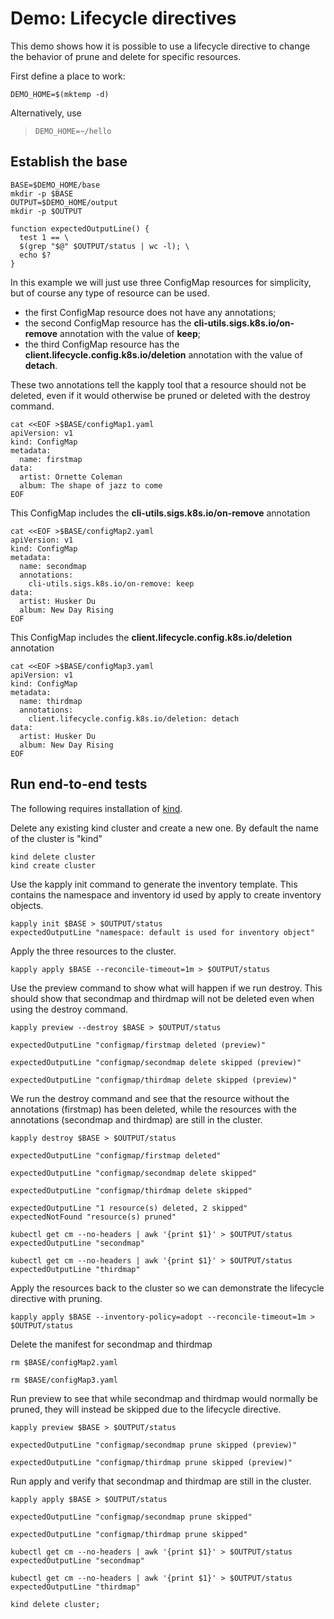 [kind]: https://github.com/kubernetes-sigs/kind

# Demo: Lifecycle directives

This demo shows how it is possible to use a lifecycle directive to 
change the behavior of prune and delete for specific resources.

First define a place to work:

<!-- @makeWorkplace @testE2EAgainstLatestRelease -->
```
DEMO_HOME=$(mktemp -d)
```

Alternatively, use

> ```
> DEMO_HOME=~/hello
> ```

## Establish the base

<!-- @createBase @testE2EAgainstLatestRelease -->
```
BASE=$DEMO_HOME/base
mkdir -p $BASE
OUTPUT=$DEMO_HOME/output
mkdir -p $OUTPUT

function expectedOutputLine() {
  test 1 == \
  $(grep "$@" $OUTPUT/status | wc -l); \
  echo $?
}
```

In this example we will just use three ConfigMap resources for simplicity, but
of course any type of resource can be used.

- the first ConfigMap resource does not have any annotations;
- the second ConfigMap resource has the **cli-utils.sigs.k8s.io/on-remove** annotation with the value of **keep**;
- the third ConfigMap resource has the **client.lifecycle.config.k8s.io/deletion** annotation with the value of **detach**.

These two annotations tell the kapply tool that a resource should not be deleted, even
if it would otherwise be pruned or deleted with the destroy command.

<!-- @createFirstCM @testE2EAgainstLatestRelease-->
```
cat <<EOF >$BASE/configMap1.yaml
apiVersion: v1
kind: ConfigMap
metadata:
  name: firstmap
data:
  artist: Ornette Coleman
  album: The shape of jazz to come
EOF
```

This ConfigMap includes the **cli-utils.sigs.k8s.io/on-remove** annotation

<!-- @createSecondCM @testE2EAgainstLatestRelease-->
```
cat <<EOF >$BASE/configMap2.yaml
apiVersion: v1
kind: ConfigMap
metadata:
  name: secondmap
  annotations:
    cli-utils.sigs.k8s.io/on-remove: keep
data:
  artist: Husker Du
  album: New Day Rising
EOF
```


This ConfigMap includes the **client.lifecycle.config.k8s.io/deletion** annotation

<!-- @createSecondCM @testE2EAgainstLatestRelease-->
```
cat <<EOF >$BASE/configMap3.yaml
apiVersion: v1
kind: ConfigMap
metadata:
  name: thirdmap
  annotations:
    client.lifecycle.config.k8s.io/deletion: detach
data:
  artist: Husker Du
  album: New Day Rising
EOF
```

## Run end-to-end tests

The following requires installation of [kind].

Delete any existing kind cluster and create a new one. By default the name of the cluster is "kind"
<!-- @deleteAndCreateKindCluster @testE2EAgainstLatestRelease -->
```
kind delete cluster
kind create cluster
```

Use the kapply init command to generate the inventory template. This contains
the namespace and inventory id used by apply to create inventory objects. 
<!-- @createInventoryTemplate @testE2EAgainstLatestRelease-->
```
kapply init $BASE > $OUTPUT/status
expectedOutputLine "namespace: default is used for inventory object"

```

Apply the three resources to the cluster.
<!-- @runApply @testE2EAgainstLatestRelease -->
```
kapply apply $BASE --reconcile-timeout=1m > $OUTPUT/status
```

Use the preview command to show what will happen if we run destroy. This should
show that secondmap and thirdmap will not be deleted even when using the destroy
command.
<!-- @runDestroyPreview @testE2EAgainstLatestRelease -->
```
kapply preview --destroy $BASE > $OUTPUT/status

expectedOutputLine "configmap/firstmap deleted (preview)"

expectedOutputLine "configmap/secondmap delete skipped (preview)"

expectedOutputLine "configmap/thirdmap delete skipped (preview)"
```

We run the destroy command and see that the resource without the annotations (firstmap)
has been deleted, while the resources with the annotations (secondmap and thirdmap)  are still in the
cluster.
<!-- @runDestroy @testE2EAgainstLatestRelease -->
```
kapply destroy $BASE > $OUTPUT/status

expectedOutputLine "configmap/firstmap deleted"

expectedOutputLine "configmap/secondmap delete skipped"

expectedOutputLine "configmap/thirdmap delete skipped"

expectedOutputLine "1 resource(s) deleted, 2 skipped"
expectedNotFound "resource(s) pruned"

kubectl get cm --no-headers | awk '{print $1}' > $OUTPUT/status
expectedOutputLine "secondmap"

kubectl get cm --no-headers | awk '{print $1}' > $OUTPUT/status
expectedOutputLine "thirdmap"
```

Apply the resources back to the cluster so we can demonstrate the lifecycle
directive with pruning.
<!-- @runApplyAgain @testE2EAgainstLatestRelease -->
```
kapply apply $BASE --inventory-policy=adopt --reconcile-timeout=1m > $OUTPUT/status
```

Delete the manifest for secondmap and thirdmap
<!-- @runDeleteManifest @testE2EAgainstLatestRelease -->
```
rm $BASE/configMap2.yaml

rm $BASE/configMap3.yaml
```

Run preview to see that while secondmap and thirdmap would normally be pruned, they
will instead be skipped due to the lifecycle directive.
<!-- @runPreviewForPrune @testE2EAgainstLatestRelease -->
```
kapply preview $BASE > $OUTPUT/status

expectedOutputLine "configmap/secondmap prune skipped (preview)"

expectedOutputLine "configmap/thirdmap prune skipped (preview)"
```

Run apply and verify that secondmap and thirdmap are still in the cluster.
<!-- @runApplyToPrune @testE2EAgainstLatestRelease -->
```
kapply apply $BASE > $OUTPUT/status

expectedOutputLine "configmap/secondmap prune skipped"

expectedOutputLine "configmap/thirdmap prune skipped"

kubectl get cm --no-headers | awk '{print $1}' > $OUTPUT/status
expectedOutputLine "secondmap"

kubectl get cm --no-headers | awk '{print $1}' > $OUTPUT/status
expectedOutputLine "thirdmap"

kind delete cluster;
```
